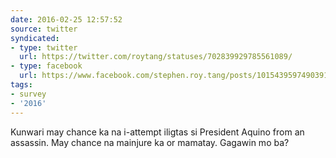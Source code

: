 ```yaml
---
date: 2016-02-25 12:57:52
source: twitter
syndicated:
- type: twitter
  url: https://twitter.com/roytang/statuses/702839929785561089/
- type: facebook
  url: https://www.facebook.com/stephen.roy.tang/posts/10154395974903912
tags:
- survey
- '2016'
---
```


Kunwari may chance ka na i-attempt iligtas si President Aquino from an assassin. May chance na mainjure ka or mamatay. Gagawin mo ba?